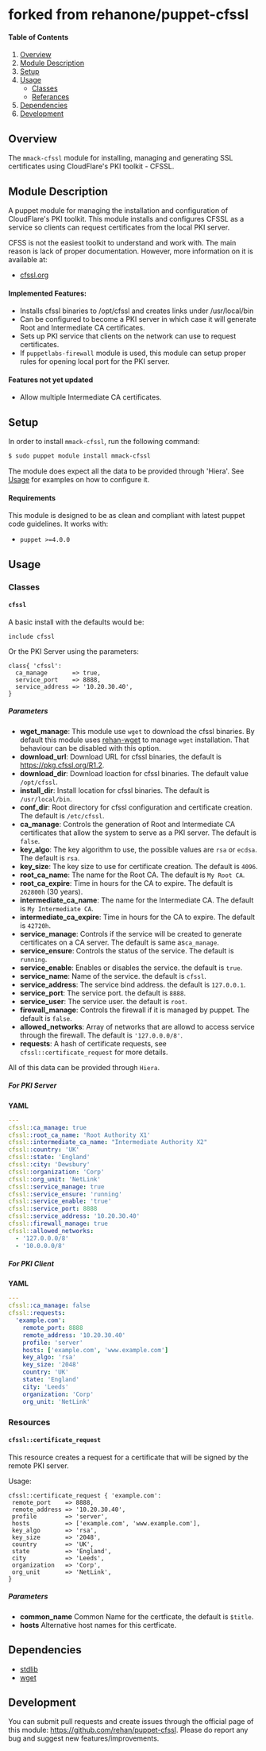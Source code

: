 # forked from rehanone/puppet-cfssl

#### Table of Contents
1. [Overview](#overview)
2. [Module Description](#module-description)
3. [Setup](#setup)
4. [Usage](#usage)
    * [Classes](#classes)
    * [Referances](#referances)
5. [Dependencies](#dependencies)
6. [Development](#development)

## Overview
The `mmack-cfssl` module for installing, managing and generating SSL certificates using CloudFlare's PKI toolkit - CFSSL.

## Module Description
A puppet module for managing the installation and configuration of CloudFlare's PKI toolkit. This module installs and
configures CFSSL as a service so clients can request certificates from the local PKI server.

CFSS is not the easiest toolkit to understand and work with. The main reason is lack of proper documentation. However,
more information on it is available at:

  - [cfssl.org](https://cfssl.org/ "cfssl.org")

#### Implemented Features:
* Installs cfssl binaries to /opt/cfssl and creates links under /usr/local/bin
* Can be configured to become a PKI server in which case it will generate Root and Intermediate CA certificates.
* Sets up PKI service that clients on the network can use to request certificates.
* If `puppetlabs-firewall` module is used, this module can setup proper rules for opening local port for the PKI server.

#### Features not yet updated
* Allow multiple Intermediate CA certificates.

## Setup
In order to install `mmack-cfssl`, run the following command:
```bash
$ sudo puppet module install mmack-cfssl
```
The module does expect all the data to be provided through 'Hiera'. See [Usage](#usage) for examples on how to configure it.

#### Requirements
This module is designed to be as clean and compliant with latest puppet code guidelines. It works with:

  - `puppet >=4.0.0`

## Usage

### Classes

#### `cfssl`

A basic install with the defaults would be:
```puppet
include cfssl
```

Or the PKI Server using the parameters:
```puppet
class{ 'cfssl':
  ca_manage       => true,
  service_port    => 8888,
  service_address => '10.20.30.40',
}
```

##### Parameters

* **wget_manage**: This module use `wget` to download the cfssl binaries. By default this module uses [rehan-wget](https://forge.puppet.com/rehan/wget) to manage `wget` installation. That behaviour can be disabled with this option.
* **download_url**: Download URL for cfssl binaries, the default is https://pkg.cfssl.org/R1.2.
* **download_dir**: Download loaction for cfssl binaries. The default value `/opt/cfssl`.
* **install_dir**: Install location for cfssl binaries. The default is `/usr/local/bin`.
* **conf_dir**: Root directory for cfssl configuration and certificate creation. The default is `/etc/cfssl`.
* **ca_manage**: Controls the generation of Root and Intermediate CA certificates that allow the system to serve as a PKI server. The default is `false`.
* **key_algo**: The key algorithm to use, the possible values are `rsa` or `ecdsa`. The default is `rsa`.
* **key_size**: The key size to use for certificate creation. The default is `4096`.
* **root_ca_name**: The name for the Root CA. The default is `My Root CA`.     
* **root_ca_expire**: Time in hours for the CA to expire. The default is `262800h` (30 years).     
* **intermediate_ca_name**: The name for the Intermediate CA. The default is `My Intermediate CA`.     
* **intermediate_ca_expire**: Time in hours for the CA to expire. The default is `42720h`.     
* **service_manage**: Controls if the service will be created to generate certificates on a CA server. The default is same as`ca_manage`.
* **service_ensure**: Controls the status of the service. The default is `running`.
* **service_enable**: Enables or disables the service. the default is `true`.
* **service_name**: Name of the service. the default is `cfssl`.
* **service_address**: The service bind address. the default is `127.0.0.1`.
* **service_port**: The service port. the default is `8888`.
* **service_user**: The service user. the default is `root`.
* **firewall_manage**: Controls the firewall if it is managed by puppet. The default is `false`.
* **allowed_networks**: Array of networks that are allowd to access service through the firewall. The default is `'127.0.0.0/8'`.
* **requests**: A hash of certificate requests, see `cfssl::certificate_request` for more details.


All of this data can be provided through `Hiera`.

##### For PKI Server


**YAML**
```yaml
---
cfssl::ca_manage: true
cfssl::root_ca_name: 'Root Authority X1'
cfssl::intermediate_ca_name: "Intermediate Authority X2"
cfssl::country: 'UK'
cfssl::state: 'England'
cfssl::city: 'Dewsbury'
cfssl::organization: 'Corp'
cfssl::org_unit: 'NetLink'
cfssl::service_manage: true
cfssl::service_ensure: 'running'
cfssl::service_enable: 'true'
cfssl::service_port: 8888
cfssl::service_address: '10.20.30.40'
cfssl::firewall_manage: true
cfssl::allowed_networks:
  - '127.0.0.0/8'
  - '10.0.0.0/8'
```

##### For PKI Client


**YAML**
```yaml
---
cfssl::ca_manage: false
cfssl::requests:
  'example.com':
    remote_port: 8888
    remote_address: '10.20.30.40'
    profile: 'server'
    hosts: ['example.com', 'www.example.com']
    key_algo: 'rsa'
    key_size: '2048'
    country: 'UK'
    state: 'England'
    city: 'Leeds'
    organization: 'Corp'
    org_unit: 'NetLink'
```

### Resources

#### `cfssl::certificate_request`

This resource creates a request for a certificate that will be signed by the remote PKI server.

Usage:
```puppet
cfssl::certificate_request { 'example.com':
 remote_port    => 8888,
 remote_address => '10.20.30.40',
 profile        => 'server',
 hosts          => ['example.com', 'www.example.com'],
 key_algo       => 'rsa',
 key_size       => '2048',
 country        => 'UK',
 state          => 'England',
 city           => 'Leeds',
 organization   => 'Corp',
 org_unit       => 'NetLink',
}
```

##### Parameters

* **common_name** Common Name for the certficate, the default is `$title`.
* **hosts** Alternative host names for this certficate.

## Dependencies

* [stdlib][1]
* [wget][2]

[1]:https://forge.puppet.com/puppetlabs/stdlib
[2]:https://forge.puppet.com/rehan/wget

## Development

You can submit pull requests and create issues through the official page of this module: https://github.com/rehan/puppet-cfssl.
Please do report any bug and suggest new features/improvements.
